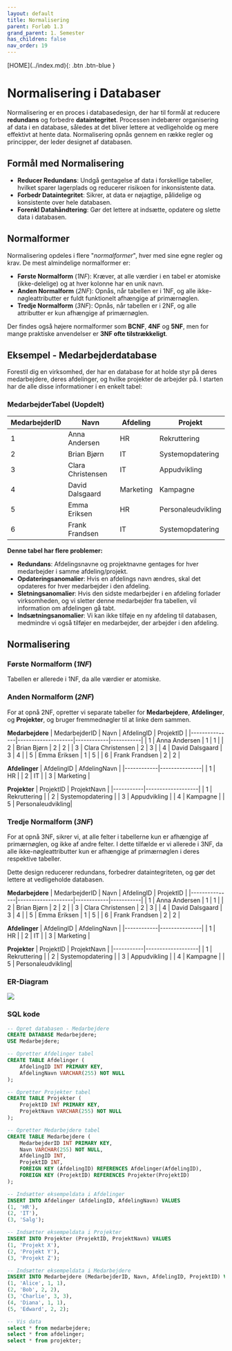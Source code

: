 ```yaml
---
layout: default
title: Normalisering
parent: Forløb 1.3
grand_parent: 1. Semester
has_children: false
nav_order: 19
---
```


<span class="fs-1">
[HOME](../index.md){: .btn .btn-blue }
</span>

# Normalisering i Databaser
Normalisering er en proces i databasedesign, der har til formål at reducere **redundans** og forbedre **dataintegritet**. Processen indebærer organisering af data i en database, således at det bliver lettere at vedligeholde og mere effektivt at hente data. Normalisering opnås gennem en række regler og principper, der leder designet af databasen.

## Formål med Normalisering
- **Reducer Redundans**: Undgå gentagelse af data i forskellige tabeller, hvilket sparer lagerplads og reducerer risikoen for inkonsistente data.
- **Forbedr Dataintegritet**: Sikrer, at data er nøjagtige, pålidelige og konsistente over hele databasen.
- **Forenkl Datahåndtering**: Gør det lettere at indsætte, opdatere og slette data i databasen.

## Normalformer
Normalisering opdeles i flere "*normalformer*", hver med sine egne regler og krav. De mest almindelige normalformer er:

- **Første Normalform** (*1NF*): Kræver, at alle værdier i en tabel er atomiske (ikke-delelige) og at hver kolonne har en unik navn.
- **Anden Normalform** (*2NF*): Opnås, når tabellen er i 1NF, og alle ikke-nøgleattributter er fuldt funktionelt afhængige af primærnøglen.
- **Tredje Normalform** (*3NF*): Opnås, når tabellen er i 2NF, og alle attributter er kun afhængige af primærnøglen.

Der findes også højere normalformer som **BCNF**, **4NF** og **5NF**, men for mange praktiske anvendelser er **3NF ofte tilstrækkeligt**.

## Eksempel - Medarbejderdatabase
Forestil dig en virksomhed, der har en database for at holde styr på deres medarbejdere, deres afdelinger, og hvilke projekter de arbejder på. I starten har de alle disse informationer i en enkelt tabel:

### MedarbejderTabel (Uopdelt)
| MedarbejderID | Navn               | Afdeling   | Projekt         |
|---------------|--------------------|------------|-----------------|
| 1             | Anna Andersen      | HR         | Rekruttering    |
| 2             | Brian Bjørn        | IT         | Systemopdatering|
| 3             | Clara Christensen  | IT         | Appudvikling    |
| 4             | David Dalsgaard    | Marketing  | Kampagne        |
| 5             | Emma Eriksen       | HR         | Personaleudvikling |
| 6             | Frank Frandsen     | IT         | Systemopdatering|


**Denne tabel har flere problemer:**
- **Redundans**: Afdelingsnavne og projektnavne gentages for hver medarbejder i samme afdeling/projekt.
- **Opdateringsanomalier**: Hvis en afdelings navn ændres, skal det opdateres for hver medarbejder i den afdeling.
- **Sletningsanomalier**: Hvis den sidste medarbejder i en afdeling forlader virksomheden, og vi sletter denne medarbejder fra tabellen, vil information om afdelingen gå tabt.
- **Indsætningsanomalier**: Vi kan ikke tilføje en ny afdeling til databasen, medmindre vi også tilføjer en medarbejder, der arbejder i den afdeling.

## Normalisering
### **Første Normalform** (*1NF*)
Tabellen er allerede i 1NF, da alle værdier er atomiske.

### **Anden Normalform** (*2NF*)
For at opnå 2NF, opretter vi separate tabeller for **Medarbejdere**, **Afdelinger**, og **Projekter**, og bruger fremmednøgler til at linke dem sammen.

**Medarbejdere**
| MedarbejderID | Navn               | AfdelingID | ProjektID |
|---------------|--------------------|------------|-----------|
| 1             | Anna Andersen      | 1          | 1         |
| 2             | Brian Bjørn        | 2          | 2         |
| 3             | Clara Christensen  | 2          | 3         |
| 4             | David Dalsgaard    | 3          | 4         |
| 5             | Emma Eriksen       | 1          | 5         |
| 6             | Frank Frandsen     | 2          | 2         |

**Afdelinger**
| AfdelingID | AfdelingNavn |
|------------|---------------|
| 1          | HR            |
| 2          | IT            |
| 3          | Marketing     |

**Projekter**
| ProjektID | ProjektNavn       |
|-----------|-------------------|
| 1         | Rekruttering      |
| 2         | Systemopdatering  |
| 3         | Appudvikling      |
| 4         | Kampagne          |
| 5         | Personaleudvikling|

### **Tredje Normalform** (*3NF*)
For at opnå 3NF, sikrer vi, at alle felter i tabellerne kun er afhængige af primærnøglen, og ikke af andre felter. I dette tilfælde er vi allerede i 3NF, da alle ikke-nøgleattributter kun er afhængige af primærnøglen i deres respektive tabeller.

Dette design reducerer redundans, forbedrer dataintegriteten, og gør det lettere at vedligeholde databasen.

**Medarbejdere**
| MedarbejderID | Navn               | AfdelingID | ProjektID |
|---------------|--------------------|------------|-----------|
| 1             | Anna Andersen      | 1          | 1         |
| 2             | Brian Bjørn        | 2          | 2         |
| 3             | Clara Christensen  | 2          | 3         |
| 4             | David Dalsgaard    | 3          | 4         |
| 5             | Emma Eriksen       | 1          | 5         |
| 6             | Frank Frandsen     | 2          | 2         |


**Afdelinger**
| AfdelingID | AfdelingNavn |
|------------|---------------|
| 1          | HR            |
| 2          | IT            |
| 3          | Marketing     |


**Projekter**
| ProjektID | ProjektNavn       |
|-----------|-------------------|
| 1         | Rekruttering      |
| 2         | Systemopdatering  |
| 3         | Appudvikling      |
| 4         | Kampagne          |
| 5         | Personaleudvikling|

### ER-Diagram
![](./image/medarbejder_er.jpg)

### SQL kode
```sql
-- Opret databasen - Medarbejdere
CREATE DATABASE Medarbejdere;
USE Medarbejdere;

-- Opretter Afdelinger tabel
CREATE TABLE Afdelinger (
    AfdelingID INT PRIMARY KEY,
    AfdelingNavn VARCHAR(255) NOT NULL
);

-- Opretter Projekter tabel
CREATE TABLE Projekter (
    ProjektID INT PRIMARY KEY,
    ProjektNavn VARCHAR(255) NOT NULL
);

-- Opretter Medarbejdere tabel
CREATE TABLE Medarbejdere (
    MedarbejderID INT PRIMARY KEY,
    Navn VARCHAR(255) NOT NULL,
    AfdelingID INT,
    ProjektID INT,
    FOREIGN KEY (AfdelingID) REFERENCES Afdelinger(AfdelingID),
    FOREIGN KEY (ProjektID) REFERENCES Projekter(ProjektID)
);

-- Indsætter eksempeldata i Afdelinger
INSERT INTO Afdelinger (AfdelingID, AfdelingNavn) VALUES
(1, 'HR'),
(2, 'IT'),
(3, 'Salg');

-- Indsætter eksempeldata i Projekter
INSERT INTO Projekter (ProjektID, ProjektNavn) VALUES
(1, 'Projekt X'),
(2, 'Projekt Y'),
(3, 'Projekt Z');

-- Indsætter eksempeldata i Medarbejdere
INSERT INTO Medarbejdere (MedarbejderID, Navn, AfdelingID, ProjektID) VALUES
(1, 'Alice', 1, 1),
(2, 'Bob', 2, 2),
(3, 'Charlie', 3, 3),
(4, 'Diana', 1, 1),
(5, 'Edward', 2, 2);

-- Vis data
select * from medarbejdere;
select * from afdelinger;
select * from projekter;
```